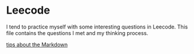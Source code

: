 # Leecode

I tend to practice myself with some interesting questions in Leecode. This file contains the questions I met and my thinking process.

[tips about the Markdown](https://www.jianshu.com/p/q81RER)
